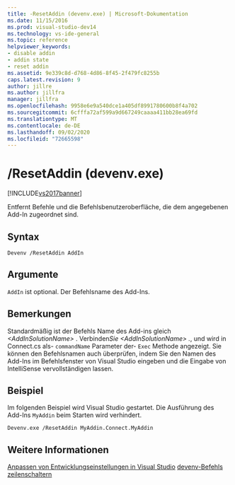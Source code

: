 ```yaml
---
title: -ResetAddin (devenv.exe) | Microsoft-Dokumentation
ms.date: 11/15/2016
ms.prod: visual-studio-dev14
ms.technology: vs-ide-general
ms.topic: reference
helpviewer_keywords:
- disable addin
- addin state
- reset addin
ms.assetid: 9e339c8d-d768-4d86-8f45-2f479fc8255b
caps.latest.revision: 9
author: jillre
ms.author: jillfra
manager: jillfra
ms.openlocfilehash: 9958e6e9a540dce1a405df8991780600b8f4a702
ms.sourcegitcommit: 6cfffa72af599a9d667249caaaa411bb28ea69fd
ms.translationtype: MT
ms.contentlocale: de-DE
ms.lasthandoff: 09/02/2020
ms.locfileid: "72665598"
---
```

# <a name="resetaddin-devenvexe"></a>/ResetAddin (devenv.exe)
[!INCLUDE[vs2017banner](../../includes/vs2017banner.md)]

Entfernt Befehle und die Befehlsbenutzeroberfläche, die dem angegebenen Add-In zugeordnet sind.

## <a name="syntax"></a>Syntax

```
Devenv /ResetAddin AddIn
```

## <a name="arguments"></a>Argumente
 `AddIn` ist optional. Der Befehlsname des Add-Ins.

## <a name="remarks"></a>Bemerkungen
 Standardmäßig ist der Befehls Name des Add-ins gleich *\<AddInSolutionName>* . Verbinden<em>Sie \<AddInSolutionName> .</em>, und wird in Connect.cs als- `commandName` Parameter der- `Exec` Methode angezeigt. Sie können den Befehlsnamen auch überprüfen, indem Sie den Namen des Add-Ins im Befehlsfenster von Visual Studio eingeben und die Eingabe von IntelliSense vervollständigen lassen.

## <a name="example"></a>Beispiel
 Im folgenden Beispiel wird Visual Studio gestartet. Die Ausführung des Add-Ins `MyAddin` beim Starten wird verhindert.

```
Devenv.exe /ResetAddin MyAddin.Connect.MyAddin
```

## <a name="see-also"></a>Weitere Informationen
 [Anpassen von Entwicklungseinstellungen in Visual Studio](https://msdn.microsoft.com/22c4debb-4e31-47a8-8f19-16f328d7dcd3) [devenv-Befehls zeilenschaltern](../../ide/reference/devenv-command-line-switches.md)
